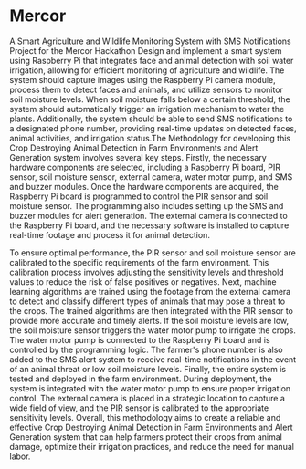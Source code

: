 # Mercor
A Smart Agriculture and Wildlife Monitoring System with SMS Notifications Project for the Mercor Hackathon 
Design and implement a smart system using Raspberry Pi that integrates face and animal detection with soil water irrigation, allowing for efficient monitoring of agriculture and wildlife. The system should capture images using the Raspberry Pi camera module, process them to detect faces and animals, and utilize sensors to monitor soil moisture levels. When soil moisture falls below a certain threshold, the system should automatically trigger an irrigation mechanism to water the plants. Additionally, the system should be able to send SMS notifications to a designated phone number, providing real-time updates on detected faces, animal activities, and irrigation status.The Methodology for developing this Crop Destroying Animal Detection in Farm Environments and Alert Generation system involves several key steps. Firstly, the necessary hardware components are selected, including a Raspberry Pi board, PIR sensor, soil moisture sensor, external camera, water motor pump, and SMS and buzzer modules. Once the hardware components are acquired, the Raspberry Pi board is programmed to control the PIR sensor and soil moisture sensor. The programming also includes setting up the SMS and buzzer modules for alert generation. The external camera is connected to the Raspberry Pi board, and the necessary software is installed to capture real-time footage and process it for animal detection.

To ensure optimal performance, the PIR sensor and soil moisture sensor are calibrated to the specific requirements of the farm environment. This calibration process involves adjusting the sensitivity levels and threshold values to reduce the risk of false positives or negatives. Next, machine learning algorithms are trained using the footage from the external camera to detect and classify different types of animals that may pose a threat to the crops. The trained algorithms are then integrated with the PIR sensor to provide more accurate and timely alerts. If the soil moisture levels are low, the soil moisture sensor triggers the water motor pump to irrigate the crops. The water motor pump is connected to the Raspberry Pi board and is controlled by the programming logic. The farmer's phone number is also added to the SMS alert system to receive real-time notifications in the event of an animal threat or low soil moisture levels. Finally, the entire system is tested and deployed in the farm environment. During deployment, the system is integrated with the water motor pump to ensure proper irrigation control. The external camera is placed in a strategic location to capture a wide field of view, and the PIR sensor is calibrated to the appropriate sensitivity levels. Overall, this methodology aims to create a reliable and effective Crop Destroying Animal Detection in Farm Environments and Alert Generation system that can help farmers protect their crops from animal damage, optimize their irrigation practices, and reduce the need for manual labor.

